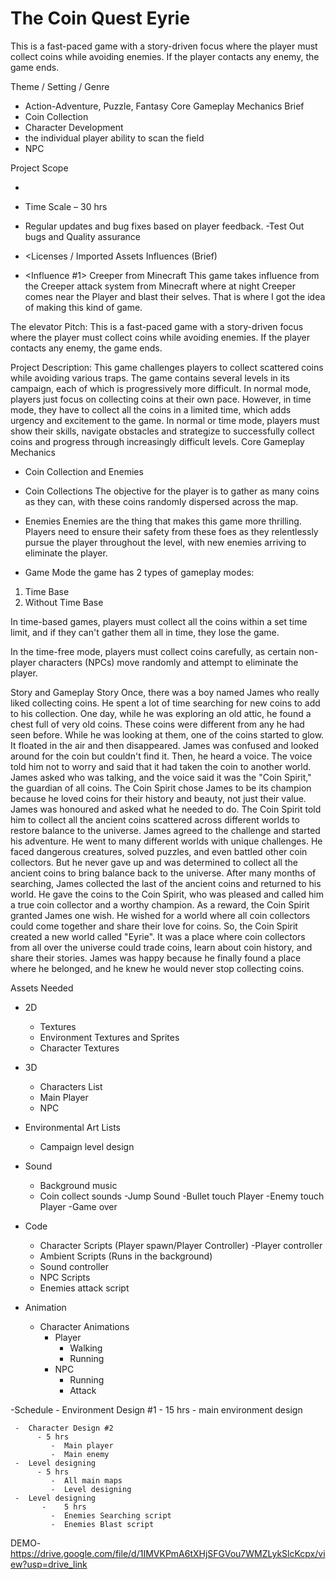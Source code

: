 # The Coin Quest Eyrie
 This is a fast-paced game with a story-driven focus where the player must  collect coins while avoiding enemies. If the player contacts any enemy, the  game ends. 

Theme / Setting / Genre
-	Action-Adventure, Puzzle, Fantasy
Core Gameplay Mechanics Brief
-	Coin Collection
-	Character Development
-	the individual player ability to scan the field
-	NPC

Project Scope
-	<Game Time Scale>
-	Time Scale – 30 hrs
-	Regular updates and bug fixes based on player feedback.
-Test Out bugs and Quality assurance
 

-	<Licenses / Imported Assets
Influences (Brief)
-	<Influence #1>
Creeper from Minecraft
This game takes influence from the Creeper attack system from Minecraft where at night Creeper comes near the Player and blast their selves. That is where I got the idea of making this kind of game.
 
The elevator Pitch:
This is a fast-paced game with a story-driven focus where the player must collect coins while avoiding enemies. If the player contacts any enemy, the game ends.


Project Description:
This game challenges players to collect scattered coins while avoiding various traps. The game contains several levels in its campaign, each of which is progressively more difficult. In normal mode, players just focus on collecting coins at their own pace. However, in time mode, they have to collect all the coins in a limited time, which adds urgency and excitement to the game. In normal or time mode, players must show their skills, navigate obstacles and strategize to successfully collect coins and progress through increasingly difficult levels.
Core Gameplay Mechanics
-	Coin Collection and Enemies
-	Coin Collections
The objective for the player is to gather as many coins as they can, with these coins randomly dispersed across the map.

-	Enemies
Enemies are the thing that makes this game more thrilling. Players need to ensure their safety from these foes as they relentlessly pursue the player throughout the level, with new enemies arriving to eliminate the player.
-	Game Mode
the game has 2 types of gameplay modes:
1.	Time Base
2.	Without Time Base

In time-based games, players must collect all the coins within a set time limit, and if they can't gather them all in time, they lose the game.
 
In the time-free mode, players must collect coins carefully, as certain non-player characters (NPCs) move randomly and attempt to eliminate the player.

Story and Gameplay
Story
Once, there was a boy named James who really liked collecting coins. He spent a lot of time searching for new coins to add to his collection.
One day, while he was exploring an old attic, he found a chest full of very old coins. These coins were different from any he had seen before. While he was looking at them, one of the coins started to glow. It floated in the air and then disappeared.
James was confused and looked around for the coin but couldn't find it. Then, he heard a voice. The voice told him not to worry and said that it had taken the coin to another world.
James asked who was talking, and the voice said it was the "Coin Spirit," the guardian of all coins. The Coin Spirit chose James to be its champion because he loved coins for their history and beauty, not just their value.
James was honoured and asked what he needed to do. The Coin Spirit told him to collect all the ancient coins scattered across different worlds to restore balance to the universe.
James agreed to the challenge and started his adventure. He went to many different worlds with unique challenges. He faced dangerous creatures, solved puzzles, and even battled other coin collectors. But he never gave up and was determined to collect all the ancient coins to bring balance back to the universe.
After many months of searching, James collected the last of the ancient coins and returned to his world. He gave the coins to the Coin Spirit, who was pleased and called him a true coin collector and a worthy champion.
As a reward, the Coin Spirit granted James one wish. He wished for a world where all coin collectors could come together and share their love for coins.
So, the Coin Spirit created a new world called "Eyrie". It was a place where coin collectors from all over the universe could trade coins, learn about coin history, and share their stories. James was happy because he finally found a place where he belonged, and he knew he would never stop collecting coins.

Assets Needed
-	2D
    -	Textures
    -	Environment Textures and Sprites
    -	Character Textures
-	3D
    -	Characters List
    -	Main Player
    -	NPC

-	Environmental Art Lists
    -	Campaign level design
 
-	Sound
     -	Background music
     -	Coin collect sounds
     -Jump Sound
     -Bullet touch Player
     -Enemy touch Player
     -Game over

-	Code
    -	Character Scripts (Player spawn/Player Controller)
-Player controller
     -	Ambient Scripts (Runs in the background)
     -	Sound controller
     -	NPC Scripts
     -	Enemies attack script

-	Animation
     -	Character Animations
        -	Player
               -	Walking
               -	Running
        -	NPC
              -	Running
              -	Attack
                
-Schedule
     -	Environment Design #1
         -	15 hrs
            -	main environment design
      
     -	Character Design #2
          -	5 hrs
             -	Main player
             -	Main enemy
     -	Level designing
          -	5 hrs
             -	All main maps
             -	Level designing
     -	Level designing
           -	5 hrs
             -	Enemies Searching script
             -	Enemies Blast script

DEMO- https://drive.google.com/file/d/1IMVKPmA6tXHjSFGVou7WMZLykSlcKcpx/view?usp=drive_link
